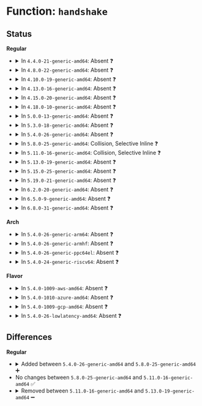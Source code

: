 # Function: <code>handshake</code>

## Status
<b>Regular</b>
<ul>
<li>
<details>
<summary>In <code>4.4.0-21-generic-amd64</code>: Absent ❓</summary>

```json
{
  "name": "handshake",
  "collision_type": "Unique Static",
  "inline_type": "Full",
  "funcs": [
    {
      "addr": 18446744071585336763,
      "name": "handshake",
      "external": false,
      "loc": "drivers/usb/host/pci-quirks.c:833",
      "file": "drivers/usb/host/pci-quirks.c",
      "inline": "not declared, inlined",
      "caller_inline": [],
      "caller_func": []
    }
  ],
  "symbols": []
}
```
</details>
</li>
<li>
<details>
<summary>In <code>4.8.0-22-generic-amd64</code>: Absent ❓</summary>

```json
{
  "name": "handshake",
  "collision_type": "Unique Static",
  "inline_type": "Full",
  "funcs": [
    {
      "addr": 18446744071585732856,
      "name": "handshake",
      "external": false,
      "loc": "drivers/usb/host/pci-quirks.c:833",
      "file": "drivers/usb/host/pci-quirks.c",
      "inline": "not declared, inlined",
      "caller_inline": [],
      "caller_func": []
    }
  ],
  "symbols": []
}
```
</details>
</li>
<li>
<details>
<summary>In <code>4.10.0-19-generic-amd64</code>: Absent ❓</summary>

```json
{
  "name": "handshake",
  "collision_type": "Unique Static",
  "inline_type": "Full",
  "funcs": [
    {
      "addr": 18446744071585921448,
      "name": "handshake",
      "external": false,
      "loc": "drivers/usb/host/pci-quirks.c:832",
      "file": "drivers/usb/host/pci-quirks.c",
      "inline": "not declared, inlined",
      "caller_inline": [],
      "caller_func": []
    }
  ],
  "symbols": []
}
```
</details>
</li>
<li>
<details>
<summary>In <code>4.13.0-16-generic-amd64</code>: Absent ❓</summary>

```json
{
  "name": "handshake",
  "collision_type": "Unique Static",
  "inline_type": "Full",
  "funcs": [
    {
      "addr": 18446744071586005803,
      "name": "handshake",
      "external": false,
      "loc": "drivers/usb/host/pci-quirks.c:894",
      "file": "drivers/usb/host/pci-quirks.c",
      "inline": "not declared, inlined",
      "caller_inline": [],
      "caller_func": []
    }
  ],
  "symbols": []
}
```
</details>
</li>
<li>
<details>
<summary>In <code>4.15.0-20-generic-amd64</code>: Absent ❓</summary>

```json
{
  "name": "handshake",
  "collision_type": "Unique Static",
  "inline_type": "Full",
  "funcs": [
    {
      "addr": 18446744071586449947,
      "name": "handshake",
      "external": false,
      "loc": "drivers/usb/host/pci-quirks.c:895",
      "file": "drivers/usb/host/pci-quirks.c",
      "inline": "not declared, inlined",
      "caller_inline": [],
      "caller_func": []
    }
  ],
  "symbols": []
}
```
</details>
</li>
<li>
<details>
<summary>In <code>4.18.0-10-generic-amd64</code>: Absent ❓</summary>

```json
{
  "name": "handshake",
  "collision_type": "Unique Static",
  "inline_type": "Full",
  "funcs": [
    {
      "addr": 18446744071586715021,
      "name": "handshake",
      "external": false,
      "loc": "drivers/usb/host/pci-quirks.c:1004",
      "file": "drivers/usb/host/pci-quirks.c",
      "inline": "not declared, inlined",
      "caller_inline": [],
      "caller_func": []
    }
  ],
  "symbols": []
}
```
</details>
</li>
<li>
<details>
<summary>In <code>5.0.0-13-generic-amd64</code>: Absent ❓</summary>

```json
{
  "name": "handshake",
  "collision_type": "Static-Static Collision",
  "inline_type": "Full",
  "funcs": [
    {
      "addr": 18446744071586872753,
      "name": "handshake",
      "external": false,
      "loc": "drivers/usb/host/pci-quirks.c:998",
      "file": "drivers/usb/host/pci-quirks.c",
      "inline": "not declared, inlined",
      "caller_inline": [],
      "caller_func": []
    },
    {
      "addr": 18446744071604972291,
      "name": "handshake",
      "external": false,
      "loc": "drivers/usb/early/xhci-dbc.c:134",
      "file": "drivers/usb/early/xhci-dbc.c",
      "inline": "not declared, inlined",
      "caller_inline": [
        "drivers/usb/early/xhci-dbc.c:early_xdbc_setup_hardware",
        "drivers/usb/early/xhci-dbc.c:early_xdbc_setup_hardware"
      ],
      "caller_func": []
    }
  ],
  "symbols": []
}
```
</details>
</li>
<li>
<details>
<summary>In <code>5.3.0-18-generic-amd64</code>: Absent ❓</summary>

```json
{
  "name": "handshake",
  "collision_type": "Static-Static Collision",
  "inline_type": "Full",
  "funcs": [
    {
      "addr": 18446744071587131238,
      "name": "handshake",
      "external": false,
      "loc": "drivers/usb/host/pci-quirks.c:1007",
      "file": "drivers/usb/host/pci-quirks.c",
      "inline": "not declared, inlined",
      "caller_inline": [],
      "caller_func": []
    },
    {
      "addr": 18446744071605081410,
      "name": "handshake",
      "external": false,
      "loc": "drivers/usb/early/xhci-dbc.c:134",
      "file": "drivers/usb/early/xhci-dbc.c",
      "inline": "not declared, inlined",
      "caller_inline": [
        "drivers/usb/early/xhci-dbc.c:early_xdbc_setup_hardware",
        "drivers/usb/early/xhci-dbc.c:early_xdbc_setup_hardware"
      ],
      "caller_func": []
    }
  ],
  "symbols": []
}
```
</details>
</li>
<li>
<details>
<summary>In <code>5.4.0-26-generic-amd64</code>: Absent ❓</summary>

```json
{
  "name": "handshake",
  "collision_type": "Static-Static Collision",
  "inline_type": "Full",
  "funcs": [
    {
      "addr": 18446744071587331622,
      "name": "handshake",
      "external": false,
      "loc": "drivers/usb/host/pci-quirks.c:1007",
      "file": "drivers/usb/host/pci-quirks.c",
      "inline": "not declared, inlined",
      "caller_inline": [],
      "caller_func": []
    },
    {
      "addr": 18446744071605120893,
      "name": "handshake",
      "external": false,
      "loc": "drivers/usb/early/xhci-dbc.c:134",
      "file": "drivers/usb/early/xhci-dbc.c",
      "inline": "not declared, inlined",
      "caller_inline": [
        "drivers/usb/early/xhci-dbc.c:early_xdbc_setup_hardware",
        "drivers/usb/early/xhci-dbc.c:early_xdbc_setup_hardware"
      ],
      "caller_func": []
    }
  ],
  "symbols": []
}
```
</details>
</li>
<li>
<details>
<summary>In <code>5.8.0-25-generic-amd64</code>: Collision, Selective Inline ❓</summary>

```c
int handshake(void * ptr, u32 mask, u32 done, int wait_usec, int delay_usec)
```

```json
{
  "name": "handshake",
  "collision_type": "Static-Static Collision",
  "inline_type": "Selective",
  "funcs": [
    {
      "addr": 18446744071588187195,
      "name": "handshake",
      "external": false,
      "loc": "drivers/usb/host/pci-quirks.c:1010",
      "file": "drivers/usb/host/pci-quirks.c",
      "inline": "not declared, inlined",
      "caller_inline": [
        "drivers/usb/host/pci-quirks.c:quirk_usb_handoff_xhci",
        "drivers/usb/host/pci-quirks.c:quirk_usb_handoff_xhci",
        "drivers/usb/host/pci-quirks.c:quirk_usb_handoff_xhci"
      ],
      "caller_func": []
    },
    {
      "addr": 18446744071588428479,
      "name": "handshake",
      "external": false,
      "loc": "drivers/usb/early/xhci-dbc.c:133",
      "file": "drivers/usb/early/xhci-dbc.c",
      "inline": "not declared, inlined",
      "caller_inline": [
        "drivers/usb/early/xhci-dbc.c:xdbc_handle_events",
        "drivers/usb/early/xhci-dbc.c:xdbc_early_setup"
      ],
      "caller_func": [
        "drivers/usb/early/xhci-dbc.c:xdbc_bios_handoff"
      ]
    }
  ],
  "symbols": [
    {
      "addr": 18446744071588425760,
      "name": "handshake",
      "section": ".text",
      "bind": "STB_LOCAL",
      "size": 106
    }
  ]
}
```
</details>
</li>
<li>
<details>
<summary>In <code>5.11.0-16-generic-amd64</code>: Collision, Selective Inline ❓</summary>

```c
int handshake(void * ptr, u32 mask, u32 done, int wait_usec, int delay_usec)
```

```json
{
  "name": "handshake",
  "collision_type": "Static-Static Collision",
  "inline_type": "Selective",
  "funcs": [
    {
      "addr": 18446744071588224792,
      "name": "handshake",
      "external": false,
      "loc": "drivers/usb/host/pci-quirks.c:1011",
      "file": "drivers/usb/host/pci-quirks.c",
      "inline": "not declared, inlined",
      "caller_inline": [
        "drivers/usb/host/pci-quirks.c:quirk_usb_handoff_xhci",
        "drivers/usb/host/pci-quirks.c:quirk_usb_handoff_xhci",
        "drivers/usb/host/pci-quirks.c:quirk_usb_handoff_xhci"
      ],
      "caller_func": []
    },
    {
      "addr": 18446744071588459059,
      "name": "handshake",
      "external": false,
      "loc": "drivers/usb/early/xhci-dbc.c:135",
      "file": "drivers/usb/early/xhci-dbc.c",
      "inline": "not declared, inlined",
      "caller_inline": [
        "drivers/usb/early/xhci-dbc.c:xdbc_handle_events"
      ],
      "caller_func": [
        "drivers/usb/early/xhci-dbc.c:xdbc_early_setup",
        "drivers/usb/early/xhci-dbc.c:xdbc_bios_handoff"
      ]
    }
  ],
  "symbols": [
    {
      "addr": 18446744071588456256,
      "name": "handshake",
      "section": ".text",
      "bind": "STB_LOCAL",
      "size": 119
    }
  ]
}
```
</details>
</li>
<li>
<details>
<summary>In <code>5.13.0-19-generic-amd64</code>: Absent ❓</summary>

```json
{
  "name": "handshake",
  "collision_type": "Static-Static Collision",
  "inline_type": "Full",
  "funcs": [
    {
      "addr": 18446744071588108040,
      "name": "handshake",
      "external": false,
      "loc": "drivers/usb/host/pci-quirks.c:1011",
      "file": "drivers/usb/host/pci-quirks.c",
      "inline": "not declared, inlined",
      "caller_inline": [
        "drivers/usb/host/pci-quirks.c:quirk_usb_handoff_xhci",
        "drivers/usb/host/pci-quirks.c:quirk_usb_handoff_xhci",
        "drivers/usb/host/pci-quirks.c:quirk_usb_handoff_xhci"
      ],
      "caller_func": []
    },
    {
      "addr": 18446744071588341593,
      "name": "handshake",
      "external": false,
      "loc": "drivers/usb/early/xhci-dbc.c:135",
      "file": "drivers/usb/early/xhci-dbc.c",
      "inline": "not declared, inlined",
      "caller_inline": [
        "drivers/usb/early/xhci-dbc.c:xdbc_handle_events",
        "drivers/usb/early/xhci-dbc.c:early_xdbc_setup_hardware",
        "drivers/usb/early/xhci-dbc.c:early_xdbc_setup_hardware"
      ],
      "caller_func": []
    }
  ],
  "symbols": []
}
```
</details>
</li>
<li>
<details>
<summary>In <code>5.15.0-25-generic-amd64</code>: Absent ❓</summary>

```json
{
  "name": "handshake",
  "collision_type": "Static-Static Collision",
  "inline_type": "Full",
  "funcs": [
    {
      "addr": 18446744071588742003,
      "name": "handshake",
      "external": false,
      "loc": "drivers/usb/host/pci-quirks.c:1011",
      "file": "drivers/usb/host/pci-quirks.c",
      "inline": "not declared, inlined",
      "caller_inline": [
        "drivers/usb/host/pci-quirks.c:quirk_usb_handoff_xhci",
        "drivers/usb/host/pci-quirks.c:quirk_usb_handoff_xhci",
        "drivers/usb/host/pci-quirks.c:quirk_usb_handoff_xhci"
      ],
      "caller_func": []
    },
    {
      "addr": 18446744071589000469,
      "name": "handshake",
      "external": false,
      "loc": "drivers/usb/early/xhci-dbc.c:134",
      "file": "drivers/usb/early/xhci-dbc.c",
      "inline": "not declared, inlined",
      "caller_inline": [
        "drivers/usb/early/xhci-dbc.c:xdbc_handle_events",
        "drivers/usb/early/xhci-dbc.c:early_xdbc_setup_hardware",
        "drivers/usb/early/xhci-dbc.c:early_xdbc_setup_hardware"
      ],
      "caller_func": []
    }
  ],
  "symbols": []
}
```
</details>
</li>
<li>
<details>
<summary>In <code>5.19.0-21-generic-amd64</code>: Absent ❓</summary>

```json
{
  "name": "handshake",
  "collision_type": "Static-Static Collision",
  "inline_type": "Full",
  "funcs": [
    {
      "addr": 18446744071590159221,
      "name": "handshake",
      "external": false,
      "loc": "drivers/usb/host/pci-quirks.c:1011",
      "file": "drivers/usb/host/pci-quirks.c",
      "inline": "not declared, inlined",
      "caller_inline": [
        "drivers/usb/host/pci-quirks.c:quirk_usb_handoff_xhci",
        "drivers/usb/host/pci-quirks.c:quirk_usb_handoff_xhci",
        "drivers/usb/host/pci-quirks.c:quirk_usb_handoff_xhci"
      ],
      "caller_func": []
    },
    {
      "addr": 18446744071590436006,
      "name": "handshake",
      "external": false,
      "loc": "drivers/usb/early/xhci-dbc.c:134",
      "file": "drivers/usb/early/xhci-dbc.c",
      "inline": "not declared, inlined",
      "caller_inline": [
        "drivers/usb/early/xhci-dbc.c:xdbc_handle_events",
        "drivers/usb/early/xhci-dbc.c:early_xdbc_setup_hardware",
        "drivers/usb/early/xhci-dbc.c:early_xdbc_setup_hardware"
      ],
      "caller_func": []
    }
  ],
  "symbols": []
}
```
</details>
</li>
<li>
<details>
<summary>In <code>6.2.0-20-generic-amd64</code>: Absent ❓</summary>

```json
{
  "name": "handshake",
  "collision_type": "Static-Static Collision",
  "inline_type": "Full",
  "funcs": [
    {
      "addr": 18446744071591774485,
      "name": "handshake",
      "external": false,
      "loc": "drivers/usb/host/pci-quirks.c:1011",
      "file": "drivers/usb/host/pci-quirks.c",
      "inline": "not declared, inlined",
      "caller_inline": [
        "drivers/usb/host/pci-quirks.c:quirk_usb_handoff_xhci",
        "drivers/usb/host/pci-quirks.c:quirk_usb_handoff_xhci",
        "drivers/usb/host/pci-quirks.c:quirk_usb_handoff_xhci"
      ],
      "caller_func": []
    },
    {
      "addr": 18446744071592074598,
      "name": "handshake",
      "external": false,
      "loc": "drivers/usb/early/xhci-dbc.c:134",
      "file": "drivers/usb/early/xhci-dbc.c",
      "inline": "not declared, inlined",
      "caller_inline": [
        "drivers/usb/early/xhci-dbc.c:xdbc_handle_events",
        "drivers/usb/early/xhci-dbc.c:early_xdbc_setup_hardware",
        "drivers/usb/early/xhci-dbc.c:early_xdbc_setup_hardware"
      ],
      "caller_func": []
    }
  ],
  "symbols": []
}
```
</details>
</li>
<li>
<details>
<summary>In <code>6.5.0-9-generic-amd64</code>: Absent ❓</summary>

```json
{
  "name": "handshake",
  "collision_type": "Static-Static Collision",
  "inline_type": "Full",
  "funcs": [
    {
      "addr": 18446744071592197735,
      "name": "handshake",
      "external": false,
      "loc": "drivers/usb/host/pci-quirks.c:1009",
      "file": "drivers/usb/host/pci-quirks.c",
      "inline": "not declared, inlined",
      "caller_inline": [
        "drivers/usb/host/pci-quirks.c:quirk_usb_handoff_xhci",
        "drivers/usb/host/pci-quirks.c:quirk_usb_handoff_xhci",
        "drivers/usb/host/pci-quirks.c:quirk_usb_handoff_xhci"
      ],
      "caller_func": []
    },
    {
      "addr": 18446744071592497366,
      "name": "handshake",
      "external": false,
      "loc": "drivers/usb/early/xhci-dbc.c:134",
      "file": "drivers/usb/early/xhci-dbc.c",
      "inline": "not declared, inlined",
      "caller_inline": [
        "drivers/usb/early/xhci-dbc.c:xdbc_handle_events",
        "drivers/usb/early/xhci-dbc.c:early_xdbc_setup_hardware",
        "drivers/usb/early/xhci-dbc.c:early_xdbc_setup_hardware"
      ],
      "caller_func": []
    }
  ],
  "symbols": []
}
```
</details>
</li>
<li>
<details>
<summary>In <code>6.8.0-31-generic-amd64</code>: Absent ❓</summary>

```json
{
  "name": "handshake",
  "collision_type": "Static-Static Collision",
  "inline_type": "Full",
  "funcs": [
    {
      "addr": 18446744071592938455,
      "name": "handshake",
      "external": false,
      "loc": "drivers/usb/host/pci-quirks.c:1021",
      "file": "drivers/usb/host/pci-quirks.c",
      "inline": "not declared, inlined",
      "caller_inline": [
        "drivers/usb/host/pci-quirks.c:quirk_usb_handoff_xhci",
        "drivers/usb/host/pci-quirks.c:quirk_usb_handoff_xhci",
        "drivers/usb/host/pci-quirks.c:quirk_usb_handoff_xhci"
      ],
      "caller_func": []
    },
    {
      "addr": 18446744071593241750,
      "name": "handshake",
      "external": false,
      "loc": "drivers/usb/early/xhci-dbc.c:134",
      "file": "drivers/usb/early/xhci-dbc.c",
      "inline": "not declared, inlined",
      "caller_inline": [
        "drivers/usb/early/xhci-dbc.c:xdbc_handle_events",
        "drivers/usb/early/xhci-dbc.c:early_xdbc_setup_hardware",
        "drivers/usb/early/xhci-dbc.c:early_xdbc_setup_hardware"
      ],
      "caller_func": []
    }
  ],
  "symbols": []
}
```
</details>
</li>
</ul>
<b>Arch</b>
<ul>
<li>
<details>
<summary>In <code>5.4.0-26-generic-arm64</code>: Absent ❓</summary>

```json
{
  "name": "handshake",
  "collision_type": "Unique Static",
  "inline_type": "Full",
  "funcs": [
    {
      "addr": 18446603336500448924,
      "name": "handshake",
      "external": false,
      "loc": "drivers/usb/host/pci-quirks.c:1007",
      "file": "drivers/usb/host/pci-quirks.c",
      "inline": "not declared, inlined",
      "caller_inline": [
        "drivers/usb/host/pci-quirks.c:quirk_usb_handoff_xhci",
        "drivers/usb/host/pci-quirks.c:quirk_usb_handoff_xhci",
        "drivers/usb/host/pci-quirks.c:quirk_usb_handoff_xhci"
      ],
      "caller_func": []
    }
  ],
  "symbols": []
}
```
</details>
</li>
<li>
<details>
<summary>In <code>5.4.0-26-generic-armhf</code>: Absent ❓</summary>

```json
{
  "name": "handshake",
  "collision_type": "Unique Static",
  "inline_type": "Full",
  "funcs": [
    {
      "addr": 3232903964,
      "name": "handshake",
      "external": false,
      "loc": "drivers/usb/host/pci-quirks.c:1007",
      "file": "drivers/usb/host/pci-quirks.c",
      "inline": "not declared, inlined",
      "caller_inline": [],
      "caller_func": []
    }
  ],
  "symbols": []
}
```
</details>
</li>
<li>
<details>
<summary>In <code>5.4.0-26-generic-ppc64el</code>: Absent ❓</summary>

```json
{
  "name": "handshake",
  "collision_type": "Unique Static",
  "inline_type": "Full",
  "funcs": [
    {
      "addr": 13835058055293804544,
      "name": "handshake",
      "external": false,
      "loc": "drivers/usb/host/pci-quirks.c:1007",
      "file": "drivers/usb/host/pci-quirks.c",
      "inline": "not declared, inlined",
      "caller_inline": [],
      "caller_func": []
    }
  ],
  "symbols": []
}
```
</details>
</li>
<li>
<details>
<summary>In <code>5.4.0-24-generic-riscv64</code>: Absent ❓</summary>

```json
{
  "name": "handshake",
  "collision_type": "Unique Static",
  "inline_type": "Full",
  "funcs": [
    {
      "addr": 18446743936277338446,
      "name": "handshake",
      "external": false,
      "loc": "drivers/usb/host/pci-quirks.c:1007",
      "file": "drivers/usb/host/pci-quirks.c",
      "inline": "not declared, inlined",
      "caller_inline": [],
      "caller_func": []
    }
  ],
  "symbols": []
}
```
</details>
</li>
</ul>
<b>Flavor</b>
<ul>
<li>
<details>
<summary>In <code>5.4.0-1009-aws-amd64</code>: Absent ❓</summary>

```json
{
  "name": "handshake",
  "collision_type": "Unique Static",
  "inline_type": "Full",
  "funcs": [
    {
      "addr": 18446744071587037702,
      "name": "handshake",
      "external": false,
      "loc": "drivers/usb/host/pci-quirks.c:1007",
      "file": "drivers/usb/host/pci-quirks.c",
      "inline": "not declared, inlined",
      "caller_inline": [],
      "caller_func": []
    }
  ],
  "symbols": []
}
```
</details>
</li>
<li>
<details>
<summary>In <code>5.4.0-1010-azure-amd64</code>: Absent ❓</summary>

```json
{
  "name": "handshake",
  "collision_type": "Unique Static",
  "inline_type": "Full",
  "funcs": [
    {
      "addr": 18446744071586898230,
      "name": "handshake",
      "external": false,
      "loc": "drivers/usb/host/pci-quirks.c:1007",
      "file": "drivers/usb/host/pci-quirks.c",
      "inline": "not declared, inlined",
      "caller_inline": [],
      "caller_func": []
    }
  ],
  "symbols": []
}
```
</details>
</li>
<li>
<details>
<summary>In <code>5.4.0-1009-gcp-amd64</code>: Absent ❓</summary>

```json
{
  "name": "handshake",
  "collision_type": "Unique Static",
  "inline_type": "Full",
  "funcs": [
    {
      "addr": 18446744071587286182,
      "name": "handshake",
      "external": false,
      "loc": "drivers/usb/host/pci-quirks.c:1007",
      "file": "drivers/usb/host/pci-quirks.c",
      "inline": "not declared, inlined",
      "caller_inline": [],
      "caller_func": []
    }
  ],
  "symbols": []
}
```
</details>
</li>
<li>
<details>
<summary>In <code>5.4.0-26-lowlatency-amd64</code>: Absent ❓</summary>

```json
{
  "name": "handshake",
  "collision_type": "Static-Static Collision",
  "inline_type": "Full",
  "funcs": [
    {
      "addr": 18446744071587392950,
      "name": "handshake",
      "external": false,
      "loc": "drivers/usb/host/pci-quirks.c:1007",
      "file": "drivers/usb/host/pci-quirks.c",
      "inline": "not declared, inlined",
      "caller_inline": [],
      "caller_func": []
    },
    {
      "addr": 18446744071605125087,
      "name": "handshake",
      "external": false,
      "loc": "drivers/usb/early/xhci-dbc.c:134",
      "file": "drivers/usb/early/xhci-dbc.c",
      "inline": "not declared, inlined",
      "caller_inline": [
        "drivers/usb/early/xhci-dbc.c:early_xdbc_setup_hardware",
        "drivers/usb/early/xhci-dbc.c:early_xdbc_setup_hardware"
      ],
      "caller_func": []
    }
  ],
  "symbols": []
}
```
</details>
</li>
</ul>

## Differences
<b>Regular</b>
<ul>
<li>
<details>
<summary>Added between <code>5.4.0-26-generic-amd64</code> and <code>5.8.0-25-generic-amd64</code> ➕</summary>

```c
int handshake(void * ptr, u32 mask, u32 done, int wait_usec, int delay_usec)
```
</details>
</li>
<li>
No changes between <code>5.8.0-25-generic-amd64</code> and <code>5.11.0-16-generic-amd64</code> ✅
</li>
<li>
<details>
<summary>Removed between <code>5.11.0-16-generic-amd64</code> and <code>5.13.0-19-generic-amd64</code> ➖</summary>

```c
int handshake(void * ptr, u32 mask, u32 done, int wait_usec, int delay_usec)
```
</details>
</li>
</ul>
